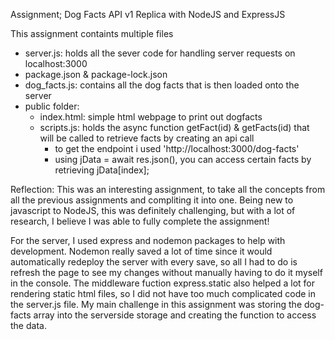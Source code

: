 Assignment; Dog Facts API v1 Replica with NodeJS and ExpressJS

This assignment containts multiple files
- server.js: holds all the sever code for handling server requests on localhost:3000
- package.json & package-lock.json
- dog_facts.js: contains all the dog facts that is then loaded onto the server
- public folder:
	- index.html: simple html webpage to print out dogfacts
	- scripts.js: holds the async function getFact(id) & getFacts(id) that will be called to retrieve 
		      facts by creating an api call
	  	- to get the endpoint i used 'http://localhost:3000/dog-facts'
		- using jData = await res.json(), you can access certain facts by retrieving jData[index];

Reflection:
   This was an interesting assignment, to take all the concepts from all the previous assignments and compliting it into one. Being new to javascript to NodeJS, this was definitely challenging, but with a lot of research, I believe I was able to fully complete the assignment! 

   For the server, I used express and nodemon packages to help with development. Nodemon really saved a lot of time since it would automatically redeploy the server with every save, so all I had to do is refresh the page to see my changes without manually having to do it myself in the console. The middleware fuction express.static also helped a lot for rendering static html files, so I did not have too much complicated code in the server.js file. My main challenge in this assignment was storing the dog-facts array into the serverside storage and creating the function to access the data.
